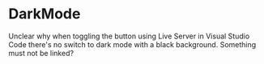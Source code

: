 # DarkMode

Unclear why when toggling the button using Live Server in Visual Studio Code there's no switch to dark mode with a black background. Something must not be linked? 

